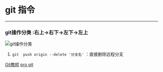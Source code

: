 # git 指令  
---------
### git操作分类 :右上->右下->左下->左上
![git操作分类](http://a1.qpic.cn/psb?/V10lfY1J0wL7NE/.JZjW5lL3*5IyJmA1XuE2VoJScy2Fs6MhZmvDyjGE3o!/b/dOQAAAAAAAAA&bo=WwOAAgAAAAADB*g!&rf=viewer_4)

1. `git  push origin --delete '分支名'` ：直接删除远程分支





[Git教程](http://www.liaoxuefeng.com/wiki/0013739516305929606dd18361248578c67b8067c8c017b000)
[pro git](https://git-scm.com/book/zh/v2)
